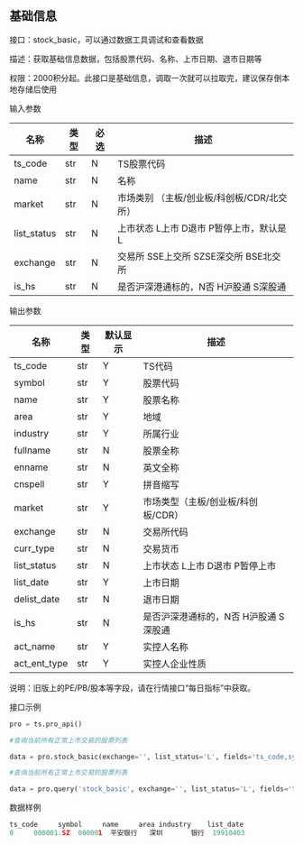 ## 基础信息

接口：stock_basic，可以通过数据工具调试和查看数据

描述：获取基础信息数据，包括股票代码、名称、上市日期、退市日期等

权限：2000积分起。此接口是基础信息，调取一次就可以拉取完，建议保存倒本地存储后使用

输入参数

| 名称 | 类型 | 必选 | 描述 |
| --- | --- | --- | --- |
| ts_code | str | N | TS股票代码 |
| name | str | N | 名称 |
| market | str | N | 市场类别 （主板/创业板/科创板/CDR/北交所） |
| list_status | str | N | 上市状态 L上市 D退市 P暂停上市，默认是L |
| exchange | str | N | 交易所 SSE上交所 SZSE深交所 BSE北交所 |
| is_hs | str | N | 是否沪深港通标的，N否 H沪股通 S深股通 |

输出参数

| 名称 | 类型 | 默认显示 | 描述 |
| --- | --- | --- | --- |
| ts_code | str | Y | TS代码 |
| symbol | str | Y | 股票代码 |
| name | str | Y | 股票名称 |
| area | str | Y | 地域 |
| industry | str | Y | 所属行业 |
| fullname | str | N | 股票全称 |
| enname | str | N | 英文全称 |
| cnspell | str | Y | 拼音缩写 |
| market | str | Y | 市场类型（主板/创业板/科创板/CDR） |
| exchange | str | N | 交易所代码 |
| curr_type | str | N | 交易货币 |
| list_status | str | N | 上市状态 L上市 D退市 P暂停上市 |
| list_date | str | Y | 上市日期 |
| delist_date | str | N | 退市日期 |
| is_hs | str | N | 是否沪深港通标的，N否 H沪股通 S深股通 |
| act_name | str | Y | 实控人名称 |
| act_ent_type | str | Y | 实控人企业性质 |

说明：旧版上的PE/PB/股本等字段，请在行情接口“每日指标”中获取。

接口示例

```python
pro = ts.pro_api()

#查询当前所有正常上市交易的股票列表

data = pro.stock_basic(exchange='', list_status='L', fields='ts_code,symbol,name,area,industry,list_date')
```

```python
#查询当前所有正常上市交易的股票列表

data = pro.query('stock_basic', exchange='', list_status='L', fields='ts_code,symbol,name,area,industry,list_date')
```

数据样例

```python
ts_code     symbol     name     area industry    list_date
0     000001.SZ  000001  平安银行   深圳       银行  19910403
```